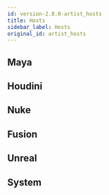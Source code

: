 ```yaml
---
id: version-2.8.0-artist_hosts
title: Hosts
sidebar_label: Hosts
original_id: artist_hosts
---
```


## Maya

## Houdini

## Nuke

## Fusion

## Unreal

## System
